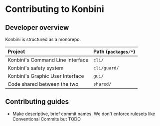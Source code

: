 # Contributing to Konbini

## Developer overview

Konbini is structured as a monorepo.

| Project                          | Path (`packages/*`) |
| :------------------------------- | :------------------ |
| Konbini's Command Line Interface | `cli/`              |
| Konbini's safety system          | `cli/guard/`        |
| Konbini's Graphic User Interface | `gui/`              |
| Code shared between the two      | `shared/`           |

## Contributing guides

- Make descriptive, brief commit names. We don't enforce rulesets like Conventional Commits but
  TODO
